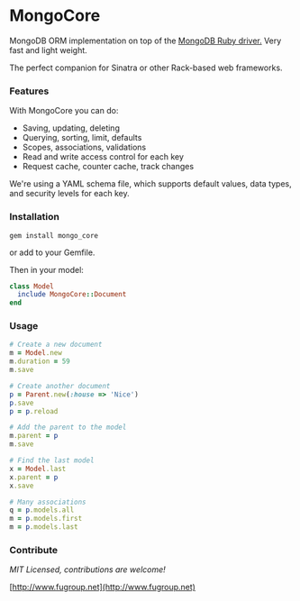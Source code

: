 # MongoCore
MongoDB ORM implementation on top of the [MongoDB Ruby driver.](https://docs.mongodb.com/ruby-driver/master/quick-start/) Very fast and light weight.

The perfect companion for Sinatra or other Rack-based web frameworks.

### Features
With MongoCore you can do:

* Saving, updating, deleting
* Querying, sorting, limit, defaults
* Scopes, associations, validations
* Read and write access control for each key
* Request cache, counter cache, track changes

We're using a YAML schema file, which supports default values, data types, and security levels for each key.

### Installation
```
gem install mongo_core
```
or add to your Gemfile.

Then in your model:
```ruby
class Model
  include MongoCore::Document
end
```

### Usage

```ruby
# Create a new document
m = Model.new
m.duration = 59
m.save

# Create another document
p = Parent.new(:house => 'Nice')
p.save
p = p.reload

# Add the parent to the model
m.parent = p
m.save

# Find the last model
x = Model.last
x.parent = p
x.save

# Many associations
q = p.models.all
m = p.models.first
m = p.models.last
```

### Contribute

*MIT Licensed, contributions are welcome!*

[http://www.fugroup.net](http://www.fugroup.net)
